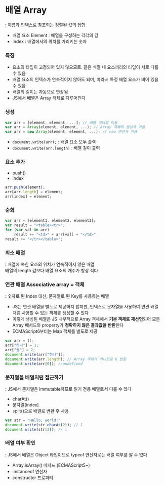 # 배열 Array
: 이름과 인덱스로 참조되는 정렬된 값의 집합

- 배열 요소 Element : 배열을 구성하는 각각의 값
- Index : 배열에서의 위치를 가리키는 숫자

### 특징
- 요소의 타입이 고정되어 있지 않으므로. 같은 배열 내 요소끼리의 타입이 서로 다를 수 있음
- 배열 요소의 인덱스가 연속적이지 않아도 되며, 따라서 특정 배열 요소가 비어 있을 수 있음
- 배열의 길이는 자동으로 연장됨
- JS에서 배열은 Array 객체로 다루어진다

### 생성
``` javascript
var arr = [element, element, ...]; // 배열 리터럴 이용
var arr = Array(element, element, ...); // Array 객체의 생성자 이용
var arr = new Array(element, element, ...); // new 연산자 이용
```
- `document.write(arr);` : 배열 요소 모두 출력
- `document.write(arr.length)` : 배열 길이 출력

### 요소 추가
- push()
- index
``` javascript
arr.push(element);
arr[arr.length] = element;
arr[index] = element;
```

### 순회
``` javascript
var arr = [element1, element2, element3];
var result = "<table><tr>";
for (var val in arr)
    result += "<td>" + arr[val] + "</td>"
result += "</tr></table>";
```

### 희소 배열
: 배열에 속한 요소의 위치가 연속적이지 않은 배열
<br> 배열의 length 값보다 배열 요소의 개수가 항상 적다

### 연관 배열 Associative array = 객체
: 숫자로 된 Index 대신, 문자열로 된 Key를 사용하는 배열

- JS는 연관 배열을 별도로 제공하지 않지만, 인덱스로 문자열을 사용하여 연관 배열처럼 사용할 수 있는 객체를 생성할 수 있다
- 이렇게 생성된 배열은 JS 내부적으로 Array 객체에서 **기본 객체로 재선언**되어 모든 Array 메서드와 property가 **정확하지 않은 결과값을 반환**한다
- ECMAScript6부터는 Map 객체를 별도로 제공
```javascript
var arr = [];
arr["하나"] = 1;
arr["둘"] = 2;
document.write(arr["하나"]);
document.write(arr.length); // Array 객체가 아니므로 0 반환
document.write(arr[0]); //undefined
```

### 문자열을 배열처럼 접근하기
: JS에서 문자열은 Immutable하므로 읽기 전용 배열로서 다룰 수 있다

- charAt()
- 문자열[index]
- split()으로 배열로 변환 후 사용
``` javascript
var str = "Hello, world!"
document.write(str.charAt(2)); // l
document.write(str[2]); // l
```

### 배열 여부 확인
: JS에서 배열은 Object 타입이므로 typeof 연산자로는 배열 여부를 알 수 없다

- Array.isArray() 메서드 (ECMAScript5~)
- instanceof 연산자
- constructor 프로퍼티
